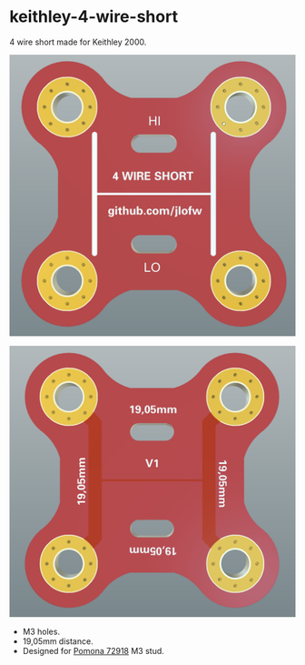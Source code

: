 # keithley-4-wire-short
4 wire short made for Keithley 2000.

![Alt text](/images/front.PNG?raw=true "front")

![Alt text](/images/back.PNG?raw=true "back")

- M3 holes.
- 19,05mm distance.
- Designed for [Pomona 72918](https://www.pomonaelectronics.com/products/hardware/4mm-banana-plug-threaded-m3-stud) M3 stud.

